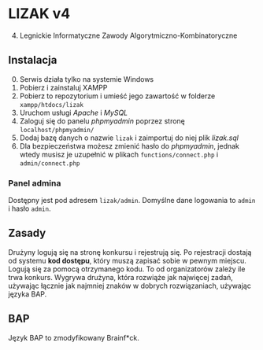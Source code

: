 # LIZAK v4
4. Legnickie Informatyczne Zawody Algorytmiczno-Kombinatoryczne

## Instalacja
0. Serwis działa tylko na systemie Windows
1. Pobierz i zainstaluj XAMPP
2. Pobierz to repozytorium i umieść jego zawartość w folderze `xampp/htdocs/lizak`
3. Uruchom usługi *Apache* i *MySQL*
4. Zaloguj się do panelu *phpmyadmin* poprzez stronę `localhost/phpmyadmin/`
5. Dodaj bazę danych o nazwie `lizak` i zaimportuj do niej plik *lizak.sql*
6. Dla bezpieczeństwa możesz zmienić hasło do *phpmyadmin*, jednak wtedy musisz je uzupełnić w plikach `functions/connect.php` i `admin/connect.php`

### Panel admina
Dostępny jest pod adresem `lizak/admin`. Domyślne dane logowania to `admin` i hasło `admin`.

## Zasady
Drużyny logują się na stronę konkursu i rejestrują się. Po rejestracji dostają od systemu __kod dostępu__, który muszą zapisać sobie w pewnym miejscu.
Logują się za pomocą otrzymanego kodu. To od organizatorów zależy ile trwa konkurs. Wygrywa drużyna, która rozwiąże jak najwięcej zadań, używając łącznie jak najmniej znaków w dobrych rozwiązaniach, używając języka BAP.

## BAP
Język BAP to zmodyfikowany Brainf\*ck.

